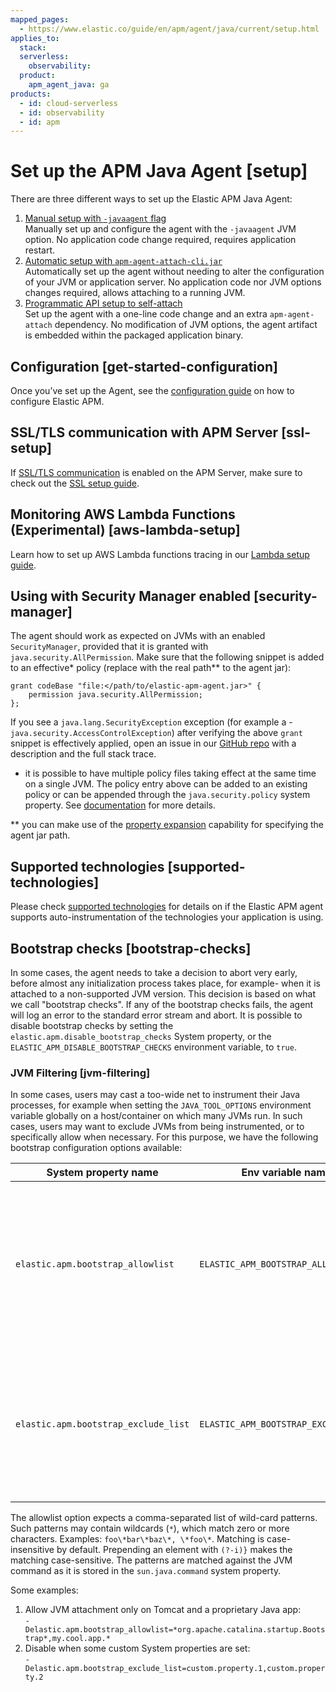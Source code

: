 ```yaml
---
mapped_pages:
  - https://www.elastic.co/guide/en/apm/agent/java/current/setup.html
applies_to:
  stack:
  serverless:
    observability:
  product:
    apm_agent_java: ga
products:
  - id: cloud-serverless
  - id: observability
  - id: apm
---
```


# Set up the APM Java Agent [setup]

There are three different ways to set up the Elastic APM Java Agent:

1. [Manual setup with `-javaagent` flag](/reference/setup-javaagent.md)<br> Manually set up and configure the agent with the `-javaagent` JVM option. No application code change required, requires application restart.
2. [Automatic setup with `apm-agent-attach-cli.jar`](/reference/setup-attach-cli.md)<br> Automatically set up the agent without needing to alter the configuration of your JVM or application server. No application code nor JVM options changes required, allows attaching to a running JVM.
3. [Programmatic API setup to self-attach](/reference/setup-attach-api.md)<br> Set up the agent with a one-line code change and an extra `apm-agent-attach` dependency. No modification of JVM options, the agent artifact is embedded within the packaged application binary.


## Configuration [get-started-configuration]

Once you’ve set up the Agent, see the [configuration guide](/reference/configuration.md) on how to configure Elastic APM.


## SSL/TLS communication with APM Server [ssl-setup]

If [SSL/TLS communication](docs-content://solutions/observability/apm/apm-agent-tls-communication.md) is enabled on the APM Server, make sure to check out the [SSL setup guide](/reference/ssl-configuration.md).


## Monitoring AWS Lambda Functions (Experimental) [aws-lambda-setup]

Learn how to set up AWS Lambda functions tracing in our [Lambda setup guide](/reference/aws-lambda.md).


## Using with Security Manager enabled [security-manager]

The agent should work as expected on JVMs with an enabled `SecurityManager`, provided that it is granted with `java.security.AllPermission`. Make sure that the following snippet is added to an effective* policy (replace with the real path** to the agent jar):

```
grant codeBase "file:</path/to/elastic-apm-agent.jar>" {
    permission java.security.AllPermission;
};
```

If you see a `java.lang.SecurityException` exception (for example a - `java.security.AccessControlException`) after verifying the above `grant` snippet is effectively applied, open an issue in our [GitHub repo](https://github.com/elastic/apm-agent-java) with a description and the full stack trace.

* it is possible to have multiple policy files taking effect at the same time on a single JVM. The policy entry above can be added to an existing policy or can be appended through the `java.security.policy` system property. See [documentation](https://docs.oracle.com/javase/8/docs/technotes/guides/security/PolicyFiles.md) for more details.

** you can make use of the [property expansion](https://docs.oracle.com/javase/8/docs/technotes/guides/security/PolicyFiles.md#PropertyExp) capability for specifying the agent jar path.


## Supported technologies [supported-technologies]

Please check [supported technologies](/reference/supported-technologies.md) for details on if the Elastic APM agent supports auto-instrumentation of the technologies your application is using.


## Bootstrap checks [bootstrap-checks]

In some cases, the agent needs to take a decision to abort very early, before almost any initialization process takes place, for example- when it is attached to a non-supported JVM version. This decision is based on what we call "bootstrap checks". If any of the bootstrap checks fails, the agent will log an error to the standard error stream and abort. It is possible to disable bootstrap checks by setting the `elastic.apm.disable_bootstrap_checks` System property, or the `ELASTIC_APM_DISABLE_BOOTSTRAP_CHECKS` environment variable, to `true`.


### JVM Filtering [jvm-filtering]

In some cases, users may cast a too-wide net to instrument their Java processes, for example when setting the `JAVA_TOOL_OPTIONS` environment variable globally on a host/container on which many JVMs run. In such cases, users may want to exclude JVMs from being instrumented, or to specifically allow when necessary. For this purpose, we have the following bootstrap configuration options available:

| System property name | Env variable name | Description |
| --- | --- | --- |
| `elastic.apm.bootstrap_allowlist` | `ELASTIC_APM_BOOTSTRAP_ALLOWLIST` | If set, the agent will be enabled **only** on JVMs of which command matches one of the patterns in the provided list |
| `elastic.apm.bootstrap_exclude_list` | `ELASTIC_APM_BOOTSTRAP_EXCLUDE_LIST` | If set, the agent will be disabled on JVMs that contain a System property with one of the provided names in the list |

The allowlist option expects a comma-separated list of wild-card patterns. Such patterns may contain wildcards (`*`), which match zero or more characters. Examples: `foo\*bar\*baz\*, \*foo\*`. Matching is case-insensitive by default. Prepending an element with `(?-i)}` makes the matching case-sensitive. The patterns are matched against the JVM command as it is stored in the `sun.java.command` system property.

Some examples:

1. Allow JVM attachment only on Tomcat and a proprietary Java app:<br> `-Delastic.apm.bootstrap_allowlist=*org.apache.catalina.startup.Bootstrap*,my.cool.app.*`
2. Disable when some custom System properties are set:<br> `-Delastic.apm.bootstrap_exclude_list=custom.property.1,custom.property.2`






